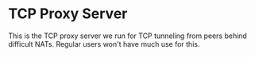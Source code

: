 TCP Proxy Server
======

This is the TCP proxy server we run for TCP tunneling from peers behind difficult NATs. Regular users won't have much use for this.
